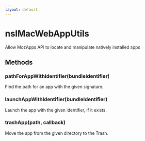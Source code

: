 ```yaml
---
layout: default
---
```


# nsIMacWebAppUtils #
  
Allow MozApps API to locate and manipulate natively installed apps  
  

## Methods ##

### pathForAppWithIdentifier(bundleIdentifier) ###
  
Find the path for an app with the given signature.  
  

### launchAppWithIdentifier(bundleIdentifier) ###
  
Launch the app with the given identifier, if it exists.  
  

### trashApp(path, callback) ###
  
Move the app from the given directory to the Trash.  
  
